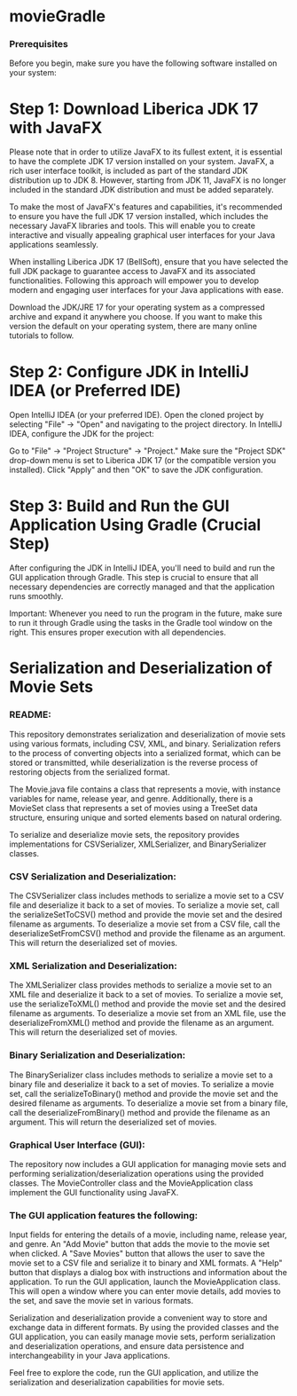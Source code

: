 # movieGradle

### Prerequisites
Before you begin, make sure you have the following software installed on your system:

# Step 1: Download Liberica JDK 17 with JavaFX
Please note that in order to utilize JavaFX to its fullest extent, it is essential to have the complete JDK 17 version installed on your system. JavaFX, a rich user interface toolkit, is included as part of the standard JDK distribution up to JDK 8. However, starting from JDK 11, JavaFX is no longer included in the standard JDK distribution and must be added separately.

To make the most of JavaFX's features and capabilities, it's recommended to ensure you have the full JDK 17 version installed, which includes the necessary JavaFX libraries and tools. This will enable you to create interactive and visually appealing graphical user interfaces for your Java applications seamlessly.

When installing Liberica JDK 17 (BellSoft), ensure that you have selected the full JDK package to guarantee access to JavaFX and its associated functionalities. Following this approach will empower you to develop modern and engaging user interfaces for your Java applications with ease.

Download the JDK/JRE 17 for your operating system as a compressed archive and expand it anywhere you choose. If you want to make this version the default on your operating system, there are many online tutorials to follow. 

# Step 2: Configure JDK in IntelliJ IDEA (or Preferred IDE)
Open IntelliJ IDEA (or your preferred IDE).
Open the cloned project by selecting "File" -> "Open" and navigating to the project directory.
In IntelliJ IDEA, configure the JDK for the project:

Go to "File" -> "Project Structure" -> "Project."
Make sure the "Project SDK" drop-down menu is set to Liberica JDK 17 (or the compatible version you installed).
Click "Apply" and then "OK" to save the JDK configuration.

# Step 3: Build and Run the GUI Application Using Gradle (Crucial Step)
After configuring the JDK in IntelliJ IDEA, you'll need to build and run the GUI application through Gradle. This step is crucial to ensure that all necessary dependencies are correctly managed and that the application runs smoothly. 

Important: Whenever you need to run the program in the future, make sure to run it through Gradle using the tasks in the Gradle tool window on the right. This ensures proper execution with all dependencies.

# Serialization and Deserialization of Movie Sets

### README:
This repository demonstrates serialization and deserialization of movie sets using various formats, including CSV, XML, and binary. Serialization refers to the process of converting objects into a serialized format, which can be stored or transmitted, while deserialization is the reverse process of restoring objects from the serialized format.

The Movie.java file contains a class that represents a movie, with instance variables for name, release year, and genre. Additionally, there is a MovieSet class that represents a set of movies using a TreeSet data structure, ensuring unique and sorted elements based on natural ordering.

To serialize and deserialize movie sets, the repository provides implementations for CSVSerializer, XMLSerializer, and BinarySerializer classes.

### CSV Serialization and Deserialization:
The CSVSerializer class includes methods to serialize a movie set to a CSV file and deserialize it back to a set of movies.
To serialize a movie set, call the serializeSetToCSV() method and provide the movie set and the desired filename as arguments.
To deserialize a movie set from a CSV file, call the deserializeSetFromCSV() method and provide the filename as an argument. This will return the deserialized set of movies.

### XML Serialization and Deserialization:
The XMLSerializer class provides methods to serialize a movie set to an XML file and deserialize it back to a set of movies.
To serialize a movie set, use the serializeToXML() method and provide the movie set and the desired filename as arguments.
To deserialize a movie set from an XML file, use the deserializeFromXML() method and provide the filename as an argument. This will return the deserialized set of movies.

### Binary Serialization and Deserialization:
The BinarySerializer class includes methods to serialize a movie set to a binary file and deserialize it back to a set of movies.
To serialize a movie set, call the serializeToBinary() method and provide the movie set and the desired filename as arguments.
To deserialize a movie set from a binary file, call the deserializeFromBinary() method and provide the filename as an argument. This will return the deserialized set of movies.

### Graphical User Interface (GUI):
The repository now includes a GUI application for managing movie sets and performing serialization/deserialization operations using the provided classes. The MovieController class and the MovieApplication class implement the GUI functionality using JavaFX.

### The GUI application features the following:

Input fields for entering the details of a movie, including name, release year, and genre.
An "Add Movie" button that adds the movie to the movie set when clicked.
A "Save Movies" button that allows the user to save the movie set to a CSV file and serialize it to binary and XML formats.
A "Help" button that displays a dialog box with instructions and information about the application.
To run the GUI application, launch the MovieApplication class. This will open a window where you can enter movie details, add movies to the set, and save the movie set in various formats.

Serialization and deserialization provide a convenient way to store and exchange data in different formats. By using the provided classes and the GUI application, you can easily manage movie sets, perform serialization and deserialization operations, and ensure data persistence and interchangeability in your Java applications.

Feel free to explore the code, run the GUI application, and utilize the serialization and deserialization capabilities for movie sets.

